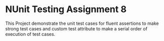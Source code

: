 # NUnit Testing Assignment 8

This Project demonstrate the unit test cases for fluent assertions to make strong test cases and custom test attribute to make a serial order of execution of test cases.


